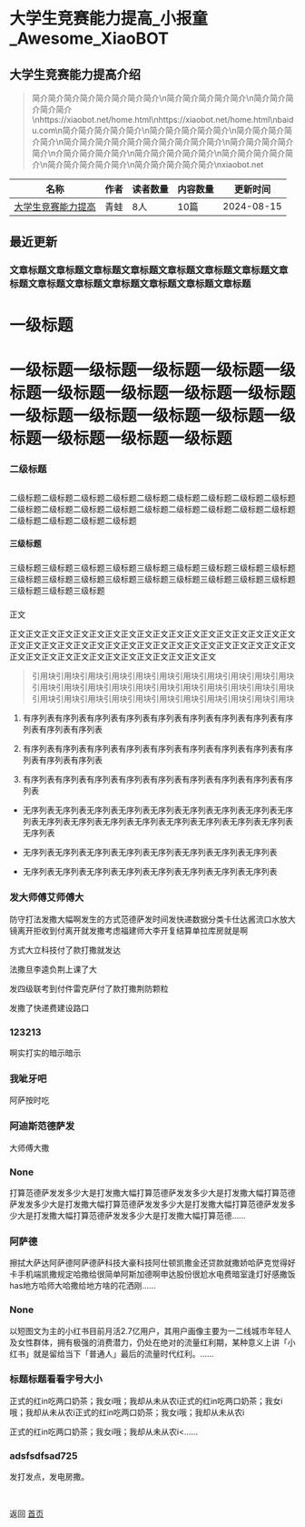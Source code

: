 # 大学生竞赛能力提高_小报童_Awesome_XiaoBOT

## 大学生竞赛能力提高介绍
> 简介简介简介简介简介简介简介简介\n简介简介简介简介简介\n简介简介简介简介简介\nhttps://xiaobot.net/home.html\nhttps://xiaobot.net/home.html\nbaidu.com\n简介简介简介简介简介\n简介简介简介简介简介\n简介简介简介简介简介\n简介简介简介简介简介简介简介简介简介简介\n简介简介简介简介简介\n介简介简介简介简介\n简介简介简介简介简介\n简介简介简介简介简介\n简介简介简介简介简介\n简介简介简介简介简介\nxiaobot.net  
  


|名称|作者|读者数量|内容数量|更新时间|
|---|---|---|---|---|
|[大学生竞赛能力提高](https://xiaobot.net/p/byq?refer=9c3f1c95-a052-465a-9902-f6d75080262a)|青蛙|8人|10篇|2024-08-15|

## 最近更新
### 文章标题文章标题文章标题文章标题文章标题文章标题文章标题文章标题文章标题文章标题文章标题文章标题文章标题文章标题

# 一级标题

# 一级标题一级标题一级标题一级标题一级标题一级标题一级标题一级标题一级标题一级标题一级标题一级标题一级标题一级标题一级标题一级标题一级标题

### 二级标题

##
二级标题二级标题二级标题二级标题二级标题二级标题二级标题二级标题二级标题二级标题二级标题二级标题二级标题二级标题二级标题二级标题二级标题二级标题二级标题二级标题二级标题二级标题

#### 三级标题

###
三级标题三级标题三级标题三级标题三级标题三级标题三级标题三级标题三级标题三级标题三级标题三级标题三级标题三级标题三级标题三级标题三级标题三级标题三级标题三级标题三级标题

###

正文

正文正文正文正文正文正文正文正文正文正文正文正文正文正文正文正文正文正文正文正文正文正文正文正文正文正文正文正文正文正文正文正文正文正文正文正文正文正文正文正文正文正文正文正文正文正文正文正文正文

>
> 引用块引用块引用块引用块引用块引用块引用块引用块引用块引用块引用块引用块引用块引用块引用块引用块引用块引用块引用块引用块引用块引用块引用块引用块引用块引用块引用块引用块引用块引用块引用块引用块引用块

  1. 有序列表有序列表有序列表有序列表有序列表有序列表有序列表有序列表有序列表有序列表有序列表

  2. 有序列表有序列表有序列表有序列表有序列表有序列表有序列表有序列表有序列表有序列表有序列表

  3. 有序列表有序列表有序列表有序列表有序列表有序列表有序列表有序列表有序列表

  * 无序列表无序列表无序列表无序列表无序列表无序列表无序列表无序列表无序列表无序列表无序列表无序列表无序列表无序列表无序列表无序列表无序列表无序列表

  * 无序列表无序列表无序列表无序列表无序列表无序列表无序列表无序列表

  * 无序列表无序列表无序列表无序列表无序列表无序列表无序列表无序列表

### 发大师傅艾师傅大

防守打法发撒大幅啊发生的方式范德萨发时间发快递数据分类卡仕达酱流口水放大镜离开拒收到付离开就发撒考虑福建师大李开复结算单拉库房就是啊

方式大立科技付了款打撒就发达

法撒旦李逵负荆上课了大

发四级联考到付件雷克萨付了款打撒荆防颗粒

发撒了快递费建设路口

### 123213

啊实打实的暗示暗示

### 我呲牙吧

阿萨按时吃

### 阿迪斯范德萨发

大师傅大撒

### None

打算范德萨发发多少大是打发撒大幅打算范德萨发发多少大是打发撒大幅打算范德萨发发多少大是打发撒大幅打算范德萨发发多少大是打发撒大幅打算范德萨发发多少大是打发撒大幅打算范德萨发发多少大是打发撒大幅打算范德......

### 阿萨德

擦拭大萨达阿萨德阿萨德萨科技大豪科技阿仕顿凯撒金还贷款就撒娇哈萨克觉得好卡手机端凯撒规定哈撒给很简单阿斯加德啊申达股份很尬水电费暗室逢灯好感撒饭has地方哈师大哈撒给地方啥的花洒刚......

### None

以短图文为主的小红书目前月活2.7亿用户，其用户画像主要为一二线城市年轻人及女性群体，拥有极强的消费潜力，仍处在绝对的流量红利期，某种意义上讲「小红书」就是留给当下「普通人」最后的流量时代红利。......

### 标题标题看看字号大小

正式的红in吃两口奶茶；我女i哦；我却从未从农i正式的红in吃两口奶茶；我女i哦；我却从未从农i正式的红in吃两口奶茶；我女i哦；我却从未从农i

正式的红in吃两口奶茶；我女i哦；我却从未从农i<......

### adsfsdfsad725

发打发点，发电房撒。


<a href="https://github.com/Reno9527/awesome-xiaobot" style="color: white; text-decoration: none;">awesome-xiaobot</a>

返回 [首页](../README.md)
